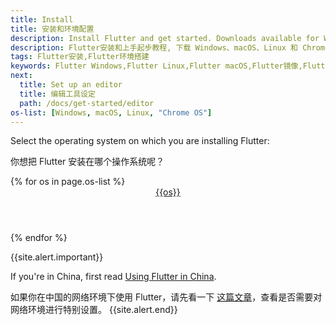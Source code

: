 ```yaml
---
title: Install
title: 安装和环境配置
description: Install Flutter and get started. Downloads available for Windows, macOS, Linux, and Chrome OS operating systems.
description: Flutter安装和上手起步教程, 下载 Windows、macOS、Linux 和 Chrome OS 系统的 Flutter SDK。
tags: Flutter安装,Flutter环境搭建
keywords: Flutter Windows,Flutter Linux,Flutter macOS,Flutter镜像,Flutter使用教程
next:
  title: Set up an editor
  title: 编辑工具设定
  path: /docs/get-started/editor
os-list: [Windows, macOS, Linux, "Chrome OS"]
---
```


Select the operating system on which you are installing Flutter:

你想把 Flutter 安装在哪个操作系统呢？

<div class="card-deck mb-8">
{% for os in page.os-list %}
  <a class="card" href="/docs/get-started/install/{{os | remove: ' ' | downcase}}">
    <div class="card-body">
      <header class="card-title text-center m-0">
        <span class="d-block h1">
          <i class="fab fa-{{os | downcase}}"></i>
        </span>
        <span class="text-muted text-nowrap">{{os}}</span>
      </header>
    </div>
  </a>
{% endfor %}
</div>

{{site.alert.important}}

  If you're in China, first read [Using Flutter in China][].
  
  如果你在中国的网络环境下使用 Flutter，请先看一下
  [这篇文章][Using Flutter in China]，查看是否需要对网络环境进行特别设置。
{{site.alert.end}}

[Using Flutter in China]: /community/china
